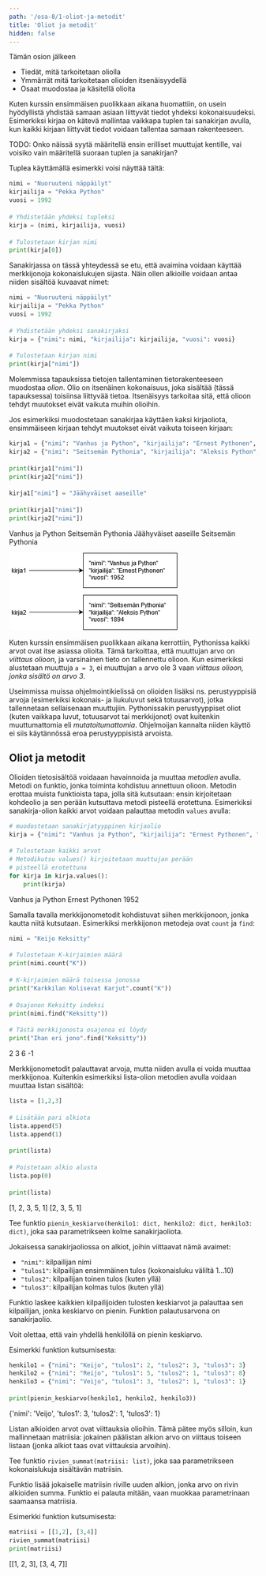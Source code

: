 ```yaml
---
path: '/osa-8/1-oliot-ja-metodit'
title: 'Oliot ja metodit'
hidden: false
---
```


<text-box variant='learningObjectives' name='Oppimistavoitteet'>

Tämän osion jälkeen

- Tiedät, mitä tarkoitetaan oliolla
- Ymmärrät mitä tarkoitetaan olioiden itsenäisyydellä
- Osaat muodostaa ja käsitellä olioita

</text-box>

Kuten kurssin ensimmäisen puolikkaan aikana huomattiin, on usein hyödyllistä yhdistää samaan asiaan liittyvät tiedot yhdeksi kokonaisuudeksi. Esimerkiksi kirjaa on kätevä mallintaa vaikkapa tuplen tai sanakirjan avulla, kun kaikki kirjaan liittyvät tiedot voidaan tallentaa samaan rakenteeseen.

TODO: Onko näissä syytä määritellä ensin erilliset muuttujat kentille, vai voisiko vain määritellä suoraan tuplen ja sanakirjan?

Tuplea käyttämällä esimerkki voisi näyttää tältä:

```python
nimi = "Nuoruuteni näppäilyt"
kirjailija = "Pekka Python"
vuosi = 1992

# Yhdistetään yhdeksi tupleksi
kirja = (nimi, kirjailija, vuosi)

# Tulostetaan kirjan nimi
print(kirja[0])
```

Sanakirjassa on tässä yhteydessä se etu, että avaimina voidaan käyttää merkkijonoja kokonaislukujen sijasta. Näin ollen alkioille voidaan antaa niiden sisältöä kuvaavat nimet:

```python
nimi = "Nuoruuteni näppäilyt"
kirjailija = "Pekka Python"
vuosi = 1992

# Yhdistetään yhdeksi sanakirjaksi
kirja = {"nimi": nimi, "kirjailija": kirjailija, "vuosi": vuosi}

# Tulostetaan kirjan nimi
print(kirja["nimi"])
```

Molemmissa tapauksissa tietojen tallentaminen tietorakenteeseen muodostaa _olion_. Olio on itsenäinen kokonaisuus, joka sisältää (tässä tapauksessa) toisiinsa liittyvää tietoa. Itsenäisyys tarkoitaa sitä, että olioon tehdyt muutokset eivät vaikuta muihin olioihin.

Jos esimerkiksi muodostetaan sanakirjaa käyttäen kaksi kirjaoliota, ensimmäiseen kirjaan tehdyt muutokset eivät vaikuta toiseen kirjaan:

```python
kirja1 = {"nimi": "Vanhus ja Python", "kirjailija": "Ernest Pythonen", "vuosi": 1952}
kirja2 = {"nimi": "Seitsemän Pythonia", "kirjailija": "Aleksis Python", "vuosi": 1894}

print(kirja1["nimi"])
print(kirja2["nimi"])

kirja1["nimi"] = "Jäähyväiset aaseille"

print(kirja1["nimi"])
print(kirja2["nimi"])
```

<sample-output>

Vanhus ja Python
Seitsemän Pythonia
Jäähyväiset aaseille
Seitsemän Pythonia

</sample-output>

<img src="8_1_1.png">

<text-box variant="info" name="Oliot Pythonissa">

Kuten kurssin ensimmäisen puolikkaan aikana kerrottiin, Pythonissa kaikki arvot ovat itse asiassa olioita. Tämä tarkoittaa, että muuttujan arvo on _viittaus olioon_, ja varsinainen tieto on tallennettu olioon. Kun esimerkiksi alustetaan muuttuja `a = 3`, ei muuttujan `a` arvo ole 3 vaan _viittaus olioon, jonka sisältö on arvo 3_.

Useimmissa muissa ohjelmointikielissä on olioiden lisäksi ns. perustyyppisiä arvoja (esimerkiksi kokonais- ja liukuluvut sekä totuusarvot), jotka tallennetaan sellaisenaan muuttujiin. Pythonissakin perustyyppiset oliot (kuten vaikkapa luvut, totuusarvot tai merkkijonot) ovat kuitenkin muuttumattomia eli _mutatoitumattomia_. Ohjelmoijan kannalta niiden käyttö ei siis käytännössä eroa perustyyppisistä arvoista.

</text-box>

## Oliot ja metodit

Olioiden tietosisältöä voidaaan havainnoida ja muuttaa _metodien_ avulla. Metodi on funktio, jonka toiminta kohdistuu annettuun olioon. Metodin erottaa muista funktioista tapa, jolla sitä kutsutaan: ensin kirjoitetaan kohdeolio ja sen perään kutsuttava metodi pisteellä erotettuna. Esimerkiksi sanakirja-olion kaikki arvot voidaan palauttaa metodin `values` avulla:

```python
# muodostetaan sanakirjatyyppinen kirjaolio
kirja = {"nimi": "Vanhus ja Python", "kirjailija": "Ernest Pythonen", "vuosi": 1952}

# Tulostetaan kaikki arvot
# Metodikutsu values() kirjoitetaan muuttujan perään
# pisteellä erotettuna
for kirja in kirja.values():
    print(kirja)
```

<sample-output>

Vanhus ja Python
Ernest Pythonen
1952

</sample-output>

Samalla tavalla merkkijonometodit kohdistuvat siihen merkkijonoon, jonka kautta niitä kutsutaan. Esimerkiksi merkkijonon metodeja ovat `count` ja `find`:

```python
nimi = "Keijo Keksitty"

# Tulostetaan K-kirjaimien määrä
print(nimi.count("K"))

# K-kirjaimien määrä toisessa jonossa
print("Karkkilan Kolisevat Karjut".count("K"))

# Osajonon Keksitty indeksi
print(nimi.find("Keksitty"))

# Tästä merkkijonosta osajonoa ei löydy
print("Ihan eri jono".find("Keksitty"))
```

<sample-output>

2
3
6
-1

</sample-output>

Merkkijonometodit palauttavat arvoja, mutta niiden avulla ei voida muuttaa merkkijonoa. Kuitenkin esimerkiksi lista-olion metodien avulla voidaan muuttaa listan sisältöä:

```python
lista = [1,2,3]

# Lisätään pari alkiota
lista.append(5)
lista.append(1)

print(lista)

# Poistetaan alkio alusta
lista.pop(0)

print(lista)
```

<sample-output>

[1, 2, 3, 5, 1]
[2, 3, 5, 1]

</sample-output>

<programming-exercise name='Pienin keskiarvo' tmcname='osa08-01_pienin_keskiarvo'>

Tee funktio `pienin_keskiarvo(henkilo1: dict, henkilo2: dict, henkilo3: dict)`, joka saa parametrikseen kolme sanakirjaoliota.

Jokaisessa sanakirjaoliossa on alkiot, joihin viittaavat nämä avaimet:

* `"nimi"`: kilpailijan nimi
* `"tulos1"`: kilpailijan ensimmäinen tulos (kokonaisluku väliltä 1...10)
* `"tulos2"`: kilpailijan toinen tulos (kuten yllä)
* `"tulos3"`: kilpailijan kolmas tulos (kuten yllä)

Funktio laskee kaikkien kilpailijoiden tulosten keskiarvot ja palauttaa sen kilpailijan, jonka keskiarvo on pienin. Funktion palautusarvona on sanakirjaolio.

Voit olettaa, että vain yhdellä henkilöllä on pienin keskiarvo.

Esimerkki funktion kutsumisesta:

```python
henkilo1 = {"nimi": "Keijo", "tulos1": 2, "tulos2": 3, "tulos3": 3}
henkilo2 = {"nimi": "Reijo", "tulos1": 5, "tulos2": 1, "tulos3": 8}
henkilo3 = {"nimi": "Veijo", "tulos1": 3, "tulos2": 1, "tulos3": 1}

print(pienin_keskiarvo(henkilo1, henkilo2, henkilo3))
```

<sample-output>

{'nimi': 'Veijo', 'tulos1': 3, 'tulos2': 1, 'tulos3': 1}

</sample-output>

</programming-exercise>

<programming-exercise name='Rivien summat' tmcname='osa08-02_rivien_summmat '>

Listan alkioiden arvot ovat viittauksia olioihin. Tämä pätee myös silloin, kun mallinnetaan matriisia: jokainen päälistan alkion arvo on viittaus toiseen listaan (jonka alkiot taas ovat viittauksia arvoihin).

Tee funktio `rivien_summat(matriisi: list)`, joka saa parametrikseen kokonaislukuja sisältävän matriisin.

Funktio lisää jokaiselle matriisin riville uuden alkion, jonka arvo on rivin alkioiden summa. Funktio ei palauta mitään, vaan muokkaa parametrinaan saamaansa matriisia.

Esimerkki funktion kutsumisesta:

```python
matriisi = [[1,2], [3,4]]
rivien_summat(matriisi)
print(matriisi)
```

<sample-output>

[[1, 2, 3], [3, 4, 7]]

</sample-output>

</programming-exercise>
